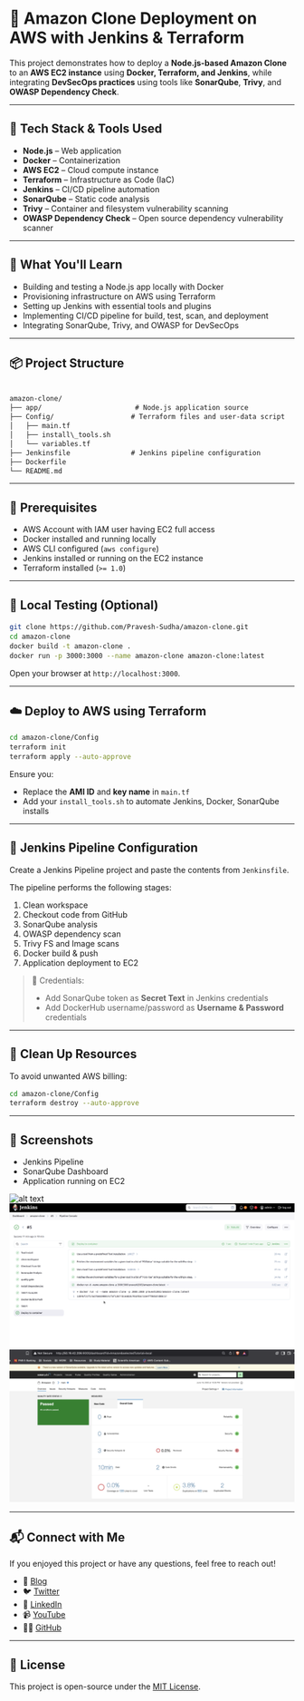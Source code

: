 # 🛒 Amazon Clone Deployment on AWS with Jenkins & Terraform

This project demonstrates how to deploy a **Node.js-based Amazon Clone** to an **AWS EC2 instance** using **Docker, Terraform, and Jenkins**, while integrating **DevSecOps practices** using tools like **SonarQube**, **Trivy**, and **OWASP Dependency Check**.

---

## 🔧 Tech Stack & Tools Used

- **Node.js** – Web application
- **Docker** – Containerization
- **AWS EC2** – Cloud compute instance
- **Terraform** – Infrastructure as Code (IaC)
- **Jenkins** – CI/CD pipeline automation
- **SonarQube** – Static code analysis
- **Trivy** – Container and filesystem vulnerability scanning
- **OWASP Dependency Check** – Open source dependency vulnerability scanner

---

## 🚀 What You'll Learn

- Building and testing a Node.js app locally with Docker
- Provisioning infrastructure on AWS using Terraform
- Setting up Jenkins with essential tools and plugins
- Implementing CI/CD pipeline for build, test, scan, and deployment
- Integrating SonarQube, Trivy, and OWASP for DevSecOps

---

## 📦 Project Structure

```

amazon-clone/
├── app/                       # Node.js application source
├── Config/                   # Terraform files and user-data script
│   ├── main.tf
│   ├── install\_tools.sh
│   └── variables.tf
├── Jenkinsfile               # Jenkins pipeline configuration
├── Dockerfile
└── README.md

````

---

## 🧰 Prerequisites

- AWS Account with IAM user having EC2 full access
- Docker installed and running locally
- AWS CLI configured (`aws configure`)
- Jenkins installed or running on the EC2 instance
- Terraform installed (`>= 1.0`)

---

## 🧪 Local Testing (Optional)

```bash
git clone https://github.com/Pravesh-Sudha/amazon-clone.git
cd amazon-clone
docker build -t amazon-clone .
docker run -p 3000:3000 --name amazon-clone amazon-clone:latest
````

Open your browser at `http://localhost:3000`.

---

## ☁️ Deploy to AWS using Terraform

```bash
cd amazon-clone/Config
terraform init
terraform apply --auto-approve
```

Ensure you:

* Replace the **AMI ID** and **key name** in `main.tf`
* Add your `install_tools.sh` to automate Jenkins, Docker, SonarQube installs

---

## 🔧 Jenkins Pipeline Configuration

Create a Jenkins Pipeline project and paste the contents from `Jenkinsfile`.

The pipeline performs the following stages:

1. Clean workspace
2. Checkout code from GitHub
3. SonarQube analysis
4. OWASP dependency scan
5. Trivy FS and Image scans
6. Docker build & push
7. Application deployment to EC2

> 🔐 Credentials:
>
> * Add SonarQube token as **Secret Text** in Jenkins credentials
> * Add DockerHub username/password as **Username & Password** credentials

---

## 🧹 Clean Up Resources

To avoid unwanted AWS billing:

```bash
cd amazon-clone/Config
terraform destroy --auto-approve
```

---

## 📸 Screenshots

* Jenkins Pipeline
* SonarQube Dashboard
* Application running on EC2

![alt text](final-rs.png)
![alt text](jenkins-result.png)
![alt text](sonar-result.png)

---

## 📬 Connect with Me

If you enjoyed this project or have any questions, feel free to reach out!

* 🔗 [Blog](https://blog.praveshsudha.com)
* 🐦 [Twitter](https://x.com/praveshstwt)
* 💼 [LinkedIn](https://www.linkedin.com/in/pravesh-sudha/)
* 📹 [YouTube](https://youtube.com/@pravesh-sudha)
* 🧑‍💻 [GitHub](https://github.com/Pravesh-Sudha)

---

## 📄 License

This project is open-source under the [MIT License](LICENSE).


